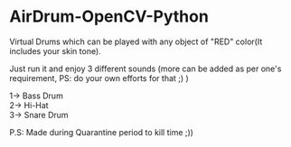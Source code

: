 # AirDrum-OpenCV-Python
Virtual Drums which can be played with any object of "RED" color(It includes your skin tone).


Just run it and enjoy 3 different sounds (more can be added as per one's requirement, PS: do your own efforts for that ;) )


1-> Bass Drum  
2-> Hi-Hat  
3-> Snare Drum


P.S: Made during Quarantine period to kill time ;))
